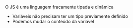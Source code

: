 O JS é uma linguagem fracamente tipada e dinâmica
- Variáveis não precisam ter um tipo previamente definido
- Podemos mudar o conteúdo da variável